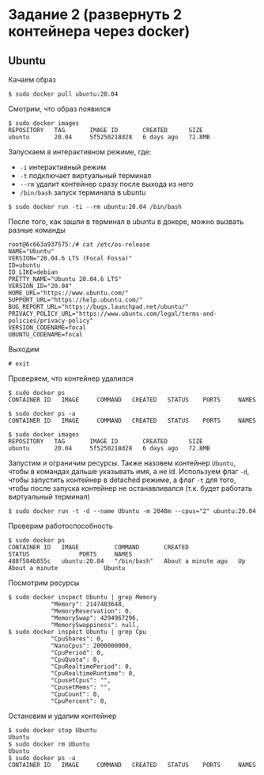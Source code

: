 # Задание 2 (развернуть 2 контейнера через docker)

## Ubuntu

Качаем образ

```
$ sudo docker pull ubuntu:20.04
```

Смотрим, что образ появился

```
$ sudo docker images
REPOSITORY   TAG       IMAGE ID       CREATED      SIZE
ubuntu       20.04     5f5250218d28   6 days ago   72.8MB
```

Запускаем в интерактивном режиме, где:
* `-i` интерактивный режим
* `-t` подключает виртуальный терминал
* `--rm` удалит контейнер сразу после выхода из него
* `/bin/bash` запуск терминала в ubuntu

```
$ sudo docker run -ti --rm ubuntu:20.04 /bin/bash
```

После того, как зашли в терминал в ubuntu в докере, можно вызвать разные команды

```
root@6c663a937575:/# cat /etc/os-release
NAME="Ubuntu"
VERSION="20.04.6 LTS (Focal Fossa)"
ID=ubuntu
ID_LIKE=debian
PRETTY_NAME="Ubuntu 20.04.6 LTS"
VERSION_ID="20.04"
HOME_URL="https://www.ubuntu.com/"
SUPPORT_URL="https://help.ubuntu.com/"
BUG_REPORT_URL="https://bugs.launchpad.net/ubuntu/"
PRIVACY_POLICY_URL="https://www.ubuntu.com/legal/terms-and-policies/privacy-policy"
VERSION_CODENAME=focal
UBUNTU_CODENAME=focal
```

Выходим

```
# exit
```

Проверяем, что контейнер удалился

```
$ sudo docker ps
CONTAINER ID   IMAGE     COMMAND   CREATED   STATUS    PORTS     NAMES

$ sudo docker ps -a
CONTAINER ID   IMAGE     COMMAND   CREATED   STATUS    PORTS     NAMES

$ sudo docker images
REPOSITORY   TAG       IMAGE ID       CREATED      SIZE
ubuntu       20.04     5f5250218d28   6 days ago   72.8MB
```

Запустим и ограничим ресурсы. Также назовем контейнер `Ubuntu`, чтобы в командах дальше указывать имя, а не id. Используем флаг `-d`, чтобы запустить контейнер в detached режиме, а флаг `-t` для того, чтобы после запуска контейнер не останавливался (т.к. будет работать виртуальный терминал)

```
$ sudo docker run -t -d --name Ubuntu -m 2048m --cpus="2" ubuntu:20.04
```

Проверим работоспособность

```
$ sudo docker ps
CONTAINER ID   IMAGE          COMMAND       CREATED              STATUS              PORTS     NAMES
488f584b855c   ubuntu:20.04   "/bin/bash"   About a minute ago   Up About a minute             Ubuntu
```

Посмотрим ресурсы

```
$ sudo docker inspect Ubuntu | grep Memory
            "Memory": 2147483648,
            "MemoryReservation": 0,
            "MemorySwap": 4294967296,
            "MemorySwappiness": null,
$ sudo docker inspect Ubuntu | grep Cpu
            "CpuShares": 0,
            "NanoCpus": 2000000000,
            "CpuPeriod": 0,
            "CpuQuota": 0,
            "CpuRealtimePeriod": 0,
            "CpuRealtimeRuntime": 0,
            "CpusetCpus": "",
            "CpusetMems": "",
            "CpuCount": 0,
            "CpuPercent": 0,
```
   
Остановим и удалим контейнер

```
$ sudo docker stop Ubuntu
Ubuntu
$ sudo docker rm Ubuntu
Ubuntu
$ sudo docker ps -a
CONTAINER ID   IMAGE     COMMAND   CREATED   STATUS    PORTS     NAMES
```
